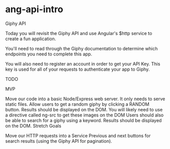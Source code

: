 # ang-api-intro

Giphy API

Today you will revisit the Giphy API and use Angular's $http service to create a fun application.

You'll need to read through the Giphy documentation to determine which endpoints you need to complete this app.

You will also need to register an account in order to get your API Key. This key is used for all of your requests to authenticate your app to Giphy.

TODO

MVP

Move our code into a basic Node/Express web server. It only needs to serve static files.
Allow users to get a random giphy by clicking a RANDOM button. Results should be displayed on the DOM.
You will likely need to use a directive called ng-src to get these images on the DOM
Users should also be able to search for a giphy using a keyword. Results should be displayed on the DOM.
Stretch Goals

Move our HTTP requests into a Service
Previous and next buttons for search results (using the Giphy API for pagination).
